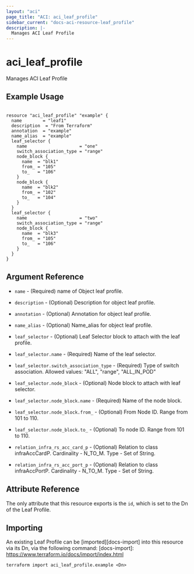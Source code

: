 ```yaml
---
layout: "aci"
page_title: "ACI: aci_leaf_profile"
sidebar_current: "docs-aci-resource-leaf_profile"
description: |-
  Manages ACI Leaf Profile
---
```


# aci_leaf_profile #
Manages ACI Leaf Profile

## Example Usage ##

```hcl

resource "aci_leaf_profile" "example" {
  name        = "leaf1"
  description  = "From Terraform"
  annotation  = "example"
  name_alias  = "example"
  leaf_selector {
    name                    = "one"
    switch_association_type = "range"
    node_block {
      name  = "blk1"
      from_ = "105"
      to_   = "106"
    }
    node_block {
      name  = "blk2"
      from_ = "102"
      to_   = "104"
    }
  }
  leaf_selector {
    name                    = "two"
    switch_association_type = "range"
    node_block {
      name  = "blk3"
      from_ = "105"
      to_   = "106"
    }
  }
}

```

## Argument Reference ##
* `name` - (Required) name of Object leaf profile.
* `description` - (Optional) Description for object leaf profile.
* `annotation` - (Optional) Annotation for object leaf profile.
* `name_alias` - (Optional) Name_alias for object leaf profile.

* `leaf_selector` - (Optional) Leaf Selector block to attach with the leaf profile.
* `leaf_selector.name` - (Required) Name of the leaf selector.
* `leaf_selector.switch_association_type` - (Required) Type of switch association. 
Allowed values: "ALL", "range", "ALL_IN_POD"

* `leaf_selector.node_block` - (Optional) Node block to attach with leaf selector.
* `leaf_selector.node_block.name` - (Required) Name of the node block.
* `leaf_selector.node_block.from_` - (Optional) From Node ID. Range from 101 to 110.
* `leaf_selector.node_block.to_` - (Optional) To node ID. Range from 101 to 110.

* `relation_infra_rs_acc_card_p` - (Optional) Relation to class infraAccCardP. Cardinality - N_TO_M. Type - Set of String.
                
* `relation_infra_rs_acc_port_p` - (Optional) Relation to class infraAccPortP. Cardinality - N_TO_M. Type - Set of String.
                


## Attribute Reference

The only attribute that this resource exports is the `id`, which is set to the
Dn of the Leaf Profile.

## Importing ##

An existing Leaf Profile can be [imported][docs-import] into this resource via its Dn, via the following command:
[docs-import]: https://www.terraform.io/docs/import/index.html


```
terraform import aci_leaf_profile.example <Dn>
```